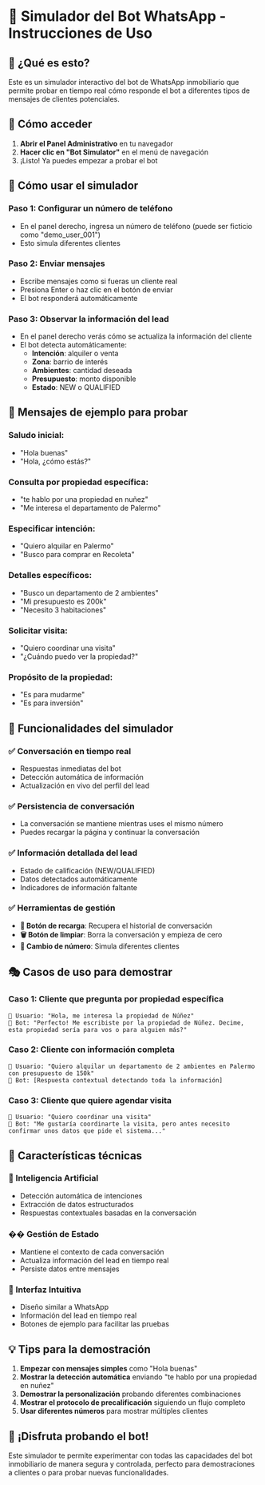 # 🤖 Simulador del Bot WhatsApp - Instrucciones de Uso

## 🎯 ¿Qué es esto?

Este es un simulador interactivo del bot de WhatsApp inmobiliario que permite probar en tiempo real cómo responde el bot a diferentes tipos de mensajes de clientes potenciales.

## 🚀 Cómo acceder

1. **Abrir el Panel Administrativo** en tu navegador
2. **Hacer clic en "Bot Simulator"** en el menú de navegación
3. ¡Listo! Ya puedes empezar a probar el bot

## 💬 Cómo usar el simulador

### **Paso 1: Configurar un número de teléfono**
- En el panel derecho, ingresa un número de teléfono (puede ser ficticio como "demo_user_001")
- Esto simula diferentes clientes

### **Paso 2: Enviar mensajes**
- Escribe mensajes como si fueras un cliente real
- Presiona Enter o haz clic en el botón de enviar
- El bot responderá automáticamente

### **Paso 3: Observar la información del lead**
- En el panel derecho verás cómo se actualiza la información del cliente
- El bot detecta automáticamente:
  - **Intención**: alquiler o venta
  - **Zona**: barrio de interés
  - **Ambientes**: cantidad deseada
  - **Presupuesto**: monto disponible
  - **Estado**: NEW o QUALIFIED

## 📝 Mensajes de ejemplo para probar

### **Saludo inicial:**
- "Hola buenas"
- "Hola, ¿cómo estás?"

### **Consulta por propiedad específica:**
- "te hablo por una propiedad en nuñez"
- "Me interesa el departamento de Palermo"

### **Especificar intención:**
- "Quiero alquilar en Palermo"
- "Busco para comprar en Recoleta"

### **Detalles específicos:**
- "Busco un departamento de 2 ambientes"
- "Mi presupuesto es 200k"
- "Necesito 3 habitaciones"

### **Solicitar visita:**
- "Quiero coordinar una visita"
- "¿Cuándo puedo ver la propiedad?"

### **Propósito de la propiedad:**
- "Es para mudarme"
- "Es para inversión"

## 🎯 Funcionalidades del simulador

### **✅ Conversación en tiempo real**
- Respuestas inmediatas del bot
- Detección automática de información
- Actualización en vivo del perfil del lead

### **✅ Persistencia de conversación**
- La conversación se mantiene mientras uses el mismo número
- Puedes recargar la página y continuar la conversación

### **✅ Información detallada del lead**
- Estado de calificación (NEW/QUALIFIED)
- Datos detectados automáticamente
- Indicadores de información faltante

### **✅ Herramientas de gestión**
- **🔄 Botón de recarga**: Recupera el historial de conversación
- **🗑️ Botón de limpiar**: Borra la conversación y empieza de cero
- **📱 Cambio de número**: Simula diferentes clientes

## 🎭 Casos de uso para demostrar

### **Caso 1: Cliente que pregunta por propiedad específica**
```
👤 Usuario: "Hola, me interesa la propiedad de Núñez"
🤖 Bot: "Perfecto! Me escribiste por la propiedad de Núñez. Decime, esta propiedad sería para vos o para alguien más?"
```

### **Caso 2: Cliente con información completa**
```
👤 Usuario: "Quiero alquilar un departamento de 2 ambientes en Palermo con presupuesto de 150k"
🤖 Bot: [Respuesta contextual detectando toda la información]
```

### **Caso 3: Cliente que quiere agendar visita**
```
👤 Usuario: "Quiero coordinar una visita"
🤖 Bot: "Me gustaría coordinarte la visita, pero antes necesito confirmar unos datos que pide el sistema..."
```

## 🔧 Características técnicas

### **🧠 Inteligencia Artificial**
- Detección automática de intenciones
- Extracción de datos estructurados
- Respuestas contextuales basadas en la conversación

### **�� Gestión de Estado**
- Mantiene el contexto de cada conversación
- Actualiza información del lead en tiempo real
- Persiste datos entre mensajes

### **🎨 Interfaz Intuitiva**
- Diseño similar a WhatsApp
- Información del lead en tiempo real
- Botones de ejemplo para facilitar las pruebas

## 💡 Tips para la demostración

1. **Empezar con mensajes simples** como "Hola buenas"
2. **Mostrar la detección automática** enviando "te hablo por una propiedad en nuñez"
3. **Demostrar la personalización** probando diferentes combinaciones
4. **Mostrar el protocolo de precalificación** siguiendo un flujo completo
5. **Usar diferentes números** para mostrar múltiples clientes

## 🎉 ¡Disfruta probando el bot!

Este simulador te permite experimentar con todas las capacidades del bot inmobiliario de manera segura y controlada, perfecto para demostraciones a clientes o para probar nuevas funcionalidades.
